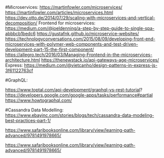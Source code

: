 
#Microservices:
https://martinfowler.com/microservices/
https://martinfowler.com/articles/microservices.html
https://dev.otto.de/2014/07/29/scaling-with-microservices-and-vertical-decomposition/ 
Frontend for microservices:
https://medium.com/@joeldenning/a-step-by-step-guide-to-single-spa-abbbcb1bedc6
https://gustafnk.github.io/microservice-websites/
https://technologyconversations.com/2015/08/09/developing-front-end-microservices-with-polymer-web-components-and-test-driven-development-part-15-the-first-component/
https://allegro.tech/2016/03/Managing-Frontend-in-the-microservices-architecture.html
https://thenewstack.io/api-gateways-age-microservices/ 
Express:
https://medium.com/@vietcanho/design-patterns-in-express-js-3f61122763cf 

#GraphQL:

https://www.toptal.com/api-development/graphql-vs-rest-tutorial?
https://developers.google.com/google-apps/tasks/performance#partial
https://www.howtographql.com/ 

#Cassandra Data Modelling:
https://www.ebayinc.com/stories/blogs/tech/cassandra-data-modeling-best-practices-part-1/ 

https://www.safaribooksonline.com/library/view/learning-path-advanced/9781491978665/ 


https://www.safaribooksonline.com/library/view/learning-path-advanced/9781491978665/
